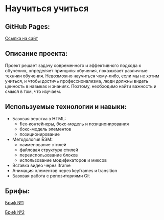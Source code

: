 # Научиться учиться

## GitHub Pages:
[Ссылка на сайт](https://Stkz94-DEV.github.io/how-to-learn/)

## Описание проекта:
Проект решает задачу современного и эффективного подхода к обучению, определяет принципы обучения, показывает различные техники обучения. Невозможно научиться чему-либо, если мы не хотим учиться, и чтобы достичь профессионализма, люди должны видеть ценность в навыках и знаниях. Поэтому, необходимо найти важность и смысл в том, что изучаем.

## Используемые технологии и навыки:
* Базовая верстка в HTML:
  + flex-контейнеры, бокс-модель и позиционирования
  + бокс-модель элементов
  + позиционирование
* Методология БЭМ:
  + наименование стилей
  + файловая структура стилей
  + переиспользование блоков
  + использование модификаторов и миксов
* Вставка видео через iframe
* Анимация элементов через keyframes и transition
* Базовая работа с репозиториями Git

## Брифы:
[Бриф №1](https://drive.google.com/file/d/1PvbroN41v1d2aOO0AkFqlz_EWDtdLLsY/view)

[Бриф №2](https://drive.google.com/file/d/1R42xL70_x15ovqJq4AN4a65bbOSdo8u2/view)
